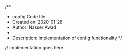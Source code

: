 /**
 * config Code file
 * Created on: 2020-01-28
 * Author: Nasser Awad
 *
 * Description: Implementation of config functionality
 */
 
// Implementation goes here


